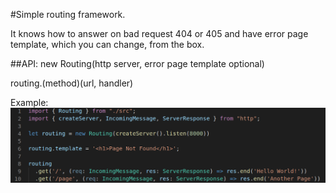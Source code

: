 #Simple routing framework.

It knows how to answer on bad request 404 or 405 and have error page template, which you can change, from the box.

##API:
new Routing(http server, error page template optional)

routing.(method)(url, handler)

Example:
![example](example.png)
